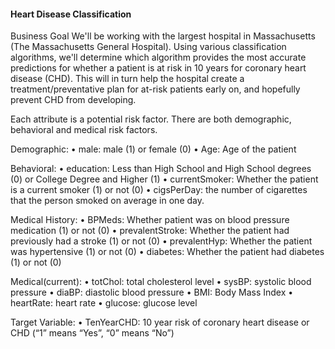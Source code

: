 #### Heart Disease Classification ####


Business Goal
We'll be working with the largest hospital in Massachusetts (The Massachusetts General Hospital). Using various classification algorithms, we'll determine which algorithm provides the most accurate predictions for whether a patient is at risk in 10 years for coronary heart disease (CHD). This will in turn help the hospital create a treatment/preventative plan for at-risk patients early on, and hopefully prevent CHD from developing.





Each attribute is a potential risk factor. There are both demographic, behavioral and medical risk factors.

  Demographic:
• male: male (1) or female (0)
• Age: Age of the patient
  
  Behavioral:
• education: Less than High School and High School degrees (0) or College Degree and Higher (1)
• currentSmoker: Whether the patient is a current smoker (1) or not (0)
• cigsPerDay: the number of cigarettes that the person smoked on average in one day. 

  Medical History:
• BPMeds: Whether patient was on blood pressure medication (1) or not (0)
• prevalentStroke: Whether the patient had previously had a stroke (1) or not (0)
• prevalentHyp: Whether the patient was hypertensive (1) or not (0)
• diabetes: Whether the patient had diabetes (1) or not (0)
  
  Medical(current):
• totChol: total cholesterol level
• sysBP: systolic blood pressure
• diaBP: diastolic blood pressure
• BMI: Body Mass Index
• heartRate: heart rate
• glucose: glucose level
  
  Target Variable:
• TenYearCHD: 10 year risk of coronary heart disease or CHD (“1” means “Yes”, “0” means “No”)
